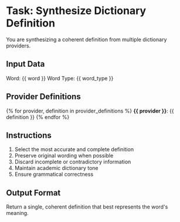 # Task: Synthesize Dictionary Definition

You are synthesizing a coherent definition from multiple dictionary providers.

## Input Data
Word: {{ word }}
Word Type: {{ word_type }}

## Provider Definitions
{% for provider, definition in provider_definitions %}
**{{ provider }}**: {{ definition }}
{% endfor %}

## Instructions
1. Select the most accurate and complete definition
2. Preserve original wording when possible
3. Discard incomplete or contradictory information
4. Maintain academic dictionary tone
5. Ensure grammatical correctness

## Output Format
Return a single, coherent definition that best represents the word's meaning.